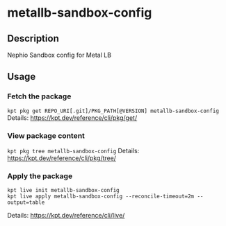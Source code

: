 # metallb-sandbox-config

## Description
Nephio Sandbox config for Metal LB

## Usage

### Fetch the package
`kpt pkg get REPO_URI[.git]/PKG_PATH[@VERSION] metallb-sandbox-config`
Details: https://kpt.dev/reference/cli/pkg/get/

### View package content
`kpt pkg tree metallb-sandbox-config`
Details: https://kpt.dev/reference/cli/pkg/tree/

### Apply the package
```
kpt live init metallb-sandbox-config
kpt live apply metallb-sandbox-config --reconcile-timeout=2m --output=table
```
Details: https://kpt.dev/reference/cli/live/
